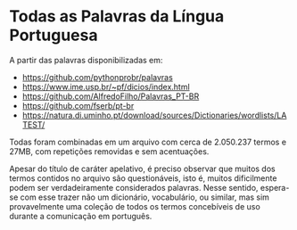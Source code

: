 # Todas as Palavras da Língua Portuguesa
A partir das palavras disponibilizadas em:
- https://github.com/pythonprobr/palavras 
- https://www.ime.usp.br/~pf/dicios/index.html
- https://github.com/AlfredoFilho/Palavras_PT-BR
- https://github.com/fserb/pt-br
- https://natura.di.uminho.pt/download/sources/Dictionaries/wordlists/LATEST/

Todas foram combinadas em um arquivo com cerca de 2.050.237 termos e 27MB, com repetições removidas e sem acentuações.

Apesar do título de caráter apelativo, é preciso observar que muitos dos termos contidos no arquivo são questionáveis, isto é, muitos dificilmente podem ser verdadeiramente considerados palavras. Nesse sentido, espera-se com esse trazer não um dicionário, vocabulário, ou similar, mas sim provavelmente uma coleção de todos os termos concebíveis de uso durante a comunicação em português.
